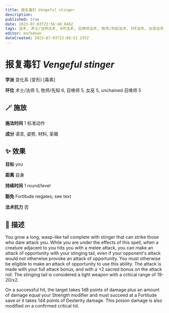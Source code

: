 ```yaml
---
title: 报复毒钉 Vengeful stinger
description: 
published: true
date: 2023-07-03T23:56:48.846Z
tags: 法术, 术士/法师法术, 6环法术, 召唤师法术, 牧师/先知法术, 5环法术, 女巫法术, unchained 召唤师法术, 变化系, 变形, 毒素
editor: markdown
dateCreated: 2023-07-03T22:08:52.255Z
---
```


# **报复毒钉** *Vengeful stinger*

**学派** 变化系 (变形) \[毒素\] 

**环位** 术士/法师 5, 牧师/先知 6, 召唤师 5, 女巫 5, unchained 召唤师 5

## 🪄 施放

**施法时间** 1 标准动作

**成分** 语言, 姿势, 材料, 圣徽

## ✨ 效果 

**目标** you 

**距离** 自身  

**持续时间** 1 round/level 

**豁免** Fortitude negates; see text

**法术抗力** 否

## 📖 描述

You grow a long, wasp-like tail complete with stinger that can strike those who dare attack you. While you are under the effects of this spell, when a creature adjacent to you hits you with a melee attack, you can make an attack of opportunity with your stinging tail, even if your opponent's attack would not otherwise provoke an attack of opportunity. You must otherwise be eligible to make an attack of opportunity to use this ability. The attack is made with your full attack bonus, and with a +2 sacred bonus on the attack roll. The stinging tail is considered a light weapon with a critical range of 19-20/x2.

On a successful hit, the target takes 1d8 points of damage plus an amount of damage equal your Strength modifier and must succeed at a Fortitude save or it takes 1d4 points of Dexterity damage. This poison damage is also modified on a confirmed critical hit.
    